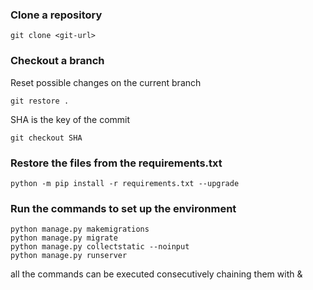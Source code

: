 ### Clone a repository <git-url>
```
git clone <git-url>
```
### Checkout a branch
Reset possible changes on the current branch
```
git restore .
```
SHA is the key of the commit
```
git checkout SHA
```
### Restore the files from the requirements.txt
````
python -m pip install -r requirements.txt --upgrade
````
### Run the commands to set up the environment
````
python manage.py makemigrations
python manage.py migrate
python manage.py collectstatic --noinput
python manage.py runserver
````
all the commands can be executed consecutively chaining them with &
